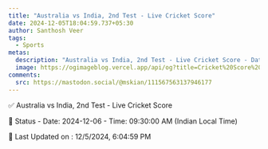 ```yaml
---
title: "Australia vs India, 2nd Test - Live Cricket Score"
date: 2024-12-05T18:04:59.737+05:30
author: Santhosh Veer
tags:
  - Sports
metas:
  description: "Australia vs India, 2nd Test - Live Cricket Score - Date: 2024-12-06 - Time: 09:30:00 AM (Indian Local Time)"
  image: https://ogimageblog.vercel.app/api/og?title=Cricket%20Score%20%F0%9F%8F%8F
comments:
  src: https://mastodon.social/@mskian/111567563137946177
---
```


✅ Australia vs India, 2nd Test - Live Cricket Score

📑 Status - Date: 2024-12-06 - Time: 09:30:00 AM (Indian Local Time)

<!--more-->

📝 Last Updated on : 12/5/2024, 6:04:59 PM
